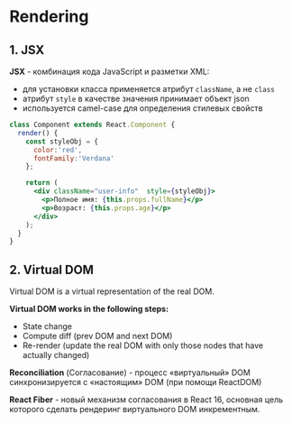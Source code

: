 # Rendering


## 1. JSX

**JSX** - комбинация кода JavaScript и разметки XML:
* для установки класса применяется атрибут `className`, а не `class`
* атрибут `style` в качестве значения принимает объект json
* используется camel-case для определения стилевых свойств
```jsx
class Component extends React.Component {
  render() {
    const styleObj = {
      color:'red',
      fontFamily:'Verdana'
    };

    return (
      <div className="user-info"  style={styleObj}>
        <p>Полное имя: {this.props.fullName}</p>
        <p>Возраст: {this.props.age}</p>
      </div>
    );
  }
}
```

## 2. Virtual DOM
Virtual DOM is a virtual representation of the real DOM.

**Virtual DOM works in the following steps:**
* State change
* Compute diff (prev DOM and next DOM)
* Re-render (update the real DOM with only those nodes that have actually changed)

**Reconciliation** (Согласование) - процесс «виртуальный» DOM синхронизируется с «настоящим» DOM (при помощи ReactDOM)

**React Fiber** - новый механизм согласования в React 16, основная цель которого сделать рендеринг виртуального DOM инкрементным.


